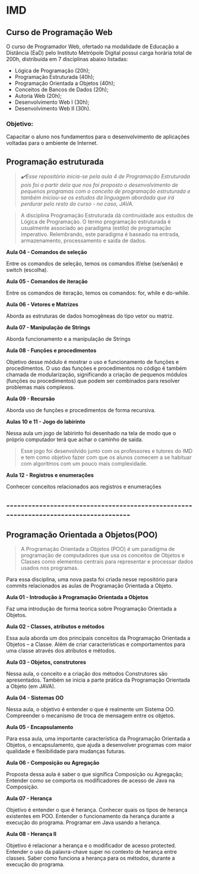 # IMD 

## Curso de Programação Web

O curso de Programador Web, ofertado na modalidade de Educação a Distância (EaD) pelo Instituto Metrópole Digital possui carga horária total de 200h, distribuída em 7 disciplinas abaixo listadas:


- Lógica de Programação (20h);
- Programação Estruturada (40h);
- Programação Orientada a Objetos (40h);
- Conceitos de Bancos de Dados (20h);
- Autoria Web (20h);
- Desenvolvimento Web I (30h);
- Desenvolvimento Web II (30h).

### **Objetivo:**

Capacitar o aluno nos fundamentos para o desenvolvimento de aplicações voltadas para o ambiente de Internet.

## Programação estruturada

>*:heavy_check_mark:Esse repositório inicia-se pela aula 4 de Programação Estruturada pois foi a partir dela que nos foi proposto o desenvolvimento de pequenos programas com o conceito de programação estruturada e também iniciou-se os estudos da linguagem abordada que irá perdurar pelo resto do curso - no caso, JAVA.*




> A disciplina Programação Estruturada dá continuidade aos estudos de Lógica de Programação. O termo programação estruturada é usualmente associado ao paradigma (estilo) de programação imperativo. Relembrando, este paradigma é baseado na entrada, armazenamento, processamento e saída de dados.

**Aula 04 - Comandos de seleção**

Entre os comandos de seleção, temos os comandos if/else (se/senão) e switch (escolha).

**Aula 05 - Comandos de iteração**

Entre os comandos de iteração, temos os comandos: for, while e do-while.

**Aula 06 - Vetores e Matrizes**

 Aborda as estruturas de dados homogêneas do tipo vetor ou matriz.
 
**Aula 07 - Manipulação de Strings**

Aborda funcionamento e a manipulação de Strings

**Aula 08 - Funções e procedimentos**

Objetivo desse módulo é mostrar o uso e funcionamento de funções e procedimentos. O uso das funções e procedimentos no código é também chamada de modularização, significando a criação de pequenos módulos (funções ou procedimentos) que podem ser combinados para resolver problemas mais complexos.

**Aula 09 - Recursão**

Aborda uso de funções e procedimentos de forma recursiva.

**Aulas 10 e 11 - Jogo do labirinto**

Nessa aula um jogo de labirinto foi desenhado na tela de modo que o próprio computador terá que achar o caminho de saída.

>Esse jogo foi desenvolvido junto com os professores e tutores do IMD e tem como objetivo fazer com que os alunos comecem a se       habituar com algoritmos com um pouco mais complexidade.

**Aula 12 - Registros e enumerações**

Conhecer conceitos relacionados aos registros e enumerações




## -------------------------------------------------------------------------------------


## Programação Orientada a Objetos(POO)

> A Programação Orientada a Objetos (POO) é um paradigma de programação de computadores que usa os conceitos de Objetos e Classes como elementos centrais para representar e processar dados usados nos programas.


Para essa disciplina, uma nova pasta foi criada nesse repositório para commits relacionados as aulas de Programação Orientada a Objeto.

**Aula 01 - Introdução à Programação Orientada a Objetos**

Faz uma introdução de forma teorica sobre Programação Orientada a Objetos.

**Aula 02 - Classes, atributos e métodos**

Essa aula aborda um dos principais conceitos da Programação Orientada a Objetos – a Classe. Além de criar características e comportamentos para uma classe através dos atributos e métodos.

**Aula 03 - Objetos, construtores**

Nessa aula, o conceito e a criação dos métodos Construtores são apresentados. Também se inicia a parte prática da Programação Orientada a Objeto (em JAVA).

**Aula 04 - Sistemas OO**

Nessa aula, o objetivo é entender o que é realmente um Sistema OO. Compreender o mecanismo de troca de mensagem entre os objetos.

**Aula 05 - Encapsulamento**

Para essa aula, uma importante característica da Programação Orientada a Objetos, o encapsulamento, que ajuda a desenvolver programas com maior qualidade e flexibilidade para mudanças futuras.

**Aula 06 - Composição ou Agregação**

Proposta dessa aula é saber o que significa Composição ou Agregação; 
Entender como se comporta os modificadores de acesso de Java na Composição.

**Aula 07 - Herança**

Objetivo é entender o que é herança. Conhecer quais os tipos de herança existentes em POO. Entender o funcionamento da herança durante a execução do programa. Programar em Java usando a herança.

**Aula 08 - Herança II**

Objetivo é relacionar a herança e o modificador de acesso protected. Entender o uso da palavra-chave super no contexto de herança entre classes. Saber como funciona a herança para os métodos, durante a execução do programa.








